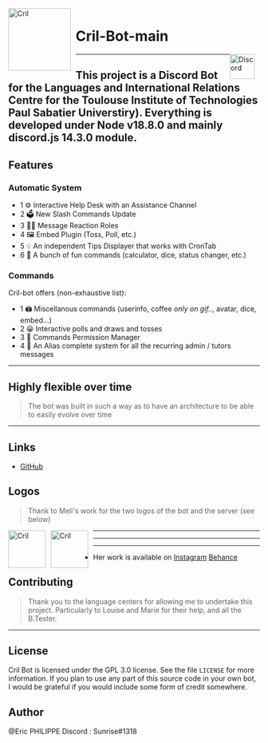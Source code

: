 <img width="125" height="125" align="left" style="float: left; margin: 0 10px 0 0;" alt="Cril" src="https://media.discordapp.net/attachments/814908646138970122/1021091357873410129/logo_final_CRIL_Plan_de_travail_1.jpg">

# Cril-Bot-main

<img width="50" height="50" align="right" style="float: right; margin: 0 10px 0 0;" alt="Discord" src= "https://cdn.discordapp.com/attachments/579303130886569984/917747646947549234/89525899-811a7c00-d819-11ea-847f-a8be447b75e1.png" href="https://discord.gg/Za9zxTH">

---

## This project is a Discord Bot for the Languages and International Relations Centre for the Toulouse Institute of Technologies Paul Sabatier Universtiry). Everything is developed under Node v18.8.0 and mainly discord.js 14.3.0 module.

## Features

### Automatic System

- 1 ⚙️ Interactive Help Desk with an Assistance Channel
- 2 🗳️ New Slash Commands Update
- 3 👩‍💼 Message Reaction Roles
- 4 🖼️ Embed Plugin (Toss, Poll, etc.)
- 5 💡 An independent Tips Displayer that works with CronTab
- 6 📝 A bunch of fun commands (calculator, dice, status changer, etc.)

### Commands

Cril-bot offers (non-exhaustive list):

- 1 🖨️ Miscellanous commands (userinfo, coffee _only on gif.._, avatar, dice, embed...)
- 2 😀 Interactive polls and draws and tosses
- 3 👑 Commands Permission Manager
- 4 📝 An Alias complete system for all the recurring admin / tutors messages

---

## Highly flexible over time

> The bot was built in such a way as to have an architecture to be able to easily evolve over time

---

## Links

- [GitHub](https://github.com/Zaorhion/Cril-Bot-main)

## Logos

> Thank to Meli's work for the two logos of the bot and the server (see below)

<img width="75" height="75" align="left" style="float: left; margin: 0 10px 0 0;" alt="Cril" src="https://media.discordapp.net/attachments/814908646138970122/1021091357873410129/logo_final_CRIL_Plan_de_travail_1.jpg">
<img width="75" height="75" align="left" style="float: left; margin: 0 10px 0 0;" alt="Cril" src="https://cdn.discordapp.com/attachments/814908646138970122/1021091343071727617/logo_final_CRIL-02.jpg">

---

---

---

- Her work is available on
  [Instagram](https://www.instagram.com/wavy_square_/)
  [Behance](https://www.behance.net/melindalamend)

## Contributing

> Thank you to the language centers for allowing me to undertake this project. Particularly to Louise and Marie for their help, and all the B.Tester.

---

## License

Cril Bot is licensed under the GPL 3.0 license. See the file `LICENSE` for more information. If you plan to use any part of this source code in your own bot, I would be grateful if you would include some form of credit somewhere.

## Author

@Eric PHILIPPE
Discord : Sunrise#1318
